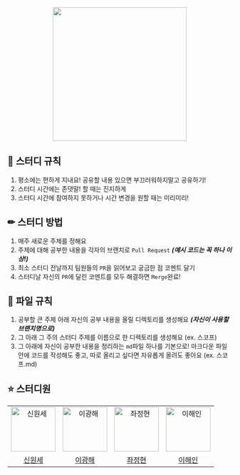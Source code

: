 <p align = "center">
  <img src="https://user-images.githubusercontent.com/62709718/168315729-4e54ff13-4aed-429e-9e45-11d244f77804.jpeg" width="300px" height=auto />
</p>

## 📝 스터디 규칙
1. 평소에는 편하게 지내요! 공유할 내용 있으면 부끄러워하지말고 공유하기!
2. 스터디 시간에는 존댓말! 할 때는 진지하게
3. 스터디 시간에 참여하지 못하거나 시간 변경을 원할 때는 미리미리!

## ✏ 스터디 방법
1. 매주 새로운 주제를 정해요
2. 주제에 대해 공부한 내용을 각자의 브랜치로 `Pull Request` ***(예시 코드는 꼭 하나 이상!)***
3. 최소 스터디 전날까지 팀원들의 `PR`을 읽어보고 궁금한 점 코멘트 달기
4. 스터디날 자신의 `PR`에 달린 코멘트를 모두 해결하면 `Merge`완료!

## 📂 파일 규칙
1. 공부할 큰 주제 아래 자신의 공부 내용을 올릴 디렉토리를 생성해요 ***(자신이 사용할 브랜치명으로)***
2. 그 아래 그 주의 스터디 주제를 이름으로 한 디렉토리를 생성해요 (ex. 스코프)
3. 그 아래에 자신이 공부한 내용을 정리하는 `md`파일 하나를 기본으로! 마크다운 파일 안에 코드를 작성해도 좋고, 따로 올리고 싶다면 자유롭게 올려도 좋아요 (ex. 스코프.md)

## ⭐️ 스터디원
<table>
  <tr>
    <td align="center">
      <img src="https://user-images.githubusercontent.com/62709718/168320615-0e31581a-2419-401b-8202-f3e9889a5d31.png" width="100px;" alt="신원세"/>
    </td>
    <td align="center">
      <img src="https://avatars.githubusercontent.com/u/62276222?v=4" width="100px;" alt="이광해"/>
    </td>
    <td align="center">
      <img src="" width="100px;" alt="좌정현"/>
    </td>    
    <td align="center">
      <img src="" width="100px;" alt="이해인"/>
    </td>
  </tr>
  <tr>    
    <td align="center">
      <a href="https://github.com/shinwonse">
        <div>신원세</div>
      </a>
    </td>
    <td align="center">
      <a href="">
        <div>이광해</div>
      </a>
    </td>
    <td align="center">
      <a href="">
        <div>좌정현</div>
      </a>
    </td>    
    <td align="center">
      <a href="">
        <div>이해인</div>
      </a>
    </td>
  </tr>
</table>
